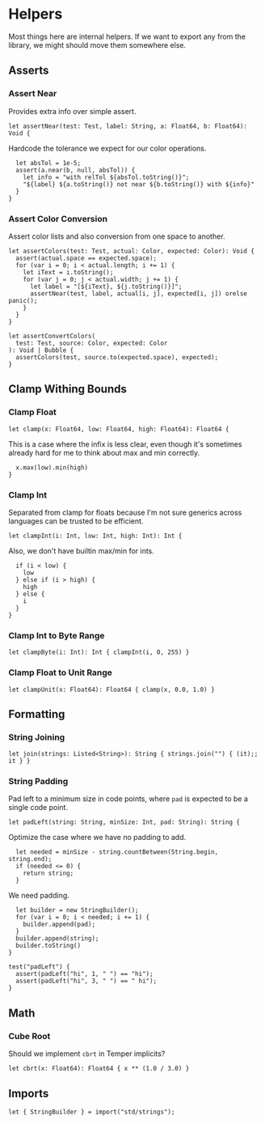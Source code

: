 # Helpers

Most things here are internal helpers. If we want to export any from the
library, we might should move them somewhere else.

## Asserts

### Assert Near

Provides extra info over simple assert.

    let assertNear(test: Test, label: String, a: Float64, b: Float64): Void {

Hardcode the tolerance we expect for our color operations.

      let absTol = 1e-5;
      assert(a.near(b, null, absTol)) {
        let info = "with relTol ${absTol.toString()}";
        "${label} ${a.toString()} not near ${b.toString()} with ${info}"
      }
    }

### Assert Color Conversion

Assert color lists and also conversion from one space to another.

    let assertColors(test: Test, actual: Color, expected: Color): Void {
      assert(actual.space == expected.space);
      for (var i = 0; i < actual.length; i += 1) {
        let iText = i.toString();
        for (var j = 0; j < actual.width; j += 1) {
          let label = "[${iText}, ${j.toString()}]";
          assertNear(test, label, actual[i, j], expected[i, j]) orelse panic();
        }
      }
    }

    let assertConvertColors(
      test: Test, source: Color, expected: Color
    ): Void | Bubble {
      assertColors(test, source.to(expected.space), expected);
    }

## Clamp Withing Bounds

### Clamp Float

    let clamp(x: Float64, low: Float64, high: Float64): Float64 {

This is a case where the infix is less clear, even though it's sometimes already
hard for me to think about max and min correctly.

      x.max(low).min(high)
    }

### Clamp Int

Separated from clamp for floats because I'm not sure generics across languages
can be trusted to be efficient.

    let clampInt(i: Int, low: Int, high: Int): Int {

Also, we don't have builtin max/min for ints.

      if (i < low) {
        low
      } else if (i > high) {
        high
      } else {
        i
      }
    }

### Clamp Int to Byte Range

    let clampByte(i: Int): Int { clampInt(i, 0, 255) }

### Clamp Float to Unit Range

    let clampUnit(x: Float64): Float64 { clamp(x, 0.0, 1.0) }

## Formatting

### String Joining

    let join(strings: Listed<String>): String { strings.join("") { (it);; it } }

### String Padding

Pad left to a minimum size in code points, where `pad` is expected to be a
single code point.

    let padLeft(string: String, minSize: Int, pad: String): String {

Optimize the case where we have no padding to add.

      let needed = minSize - string.countBetween(String.begin, string.end);
      if (needed <= 0) {
        return string;
      }

We need padding.

      let builder = new StringBuilder();
      for (var i = 0; i < needed; i += 1) {
        builder.append(pad);
      }
      builder.append(string);
      builder.toString()
    }

    test("padLeft") {
      assert(padLeft("hi", 1, " ") == "hi");
      assert(padLeft("hi", 3, " ") == " hi");
    }

## Math

### Cube Root

Should we implement `cbrt` in Temper implicits?

    let cbrt(x: Float64): Float64 { x ** (1.0 / 3.0) }

## Imports

    let { StringBuilder } = import("std/strings");
